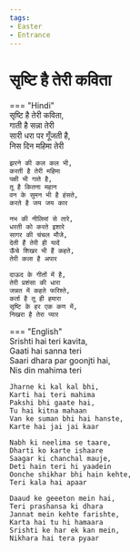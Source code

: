 ```yaml
---
tags:
- Easter
- Entrance
---
```


# सृष्टि है तेरी कविता  

=== "Hindi"  
    सृष्टि है तेरी कविता,  
    गाती है सन्ना तेरी  
    सारी धरा पर गूँजती है,  
    निस दिन महिमा तेरी  

    झरने की कल कल भी,  
    करती है तेरी महिमा  
    पक्षी भी गाते है,  
    तू है कितना महान  
    वन के सुमन भी है हंसते,  
    करते है जय जय कार  

    नभ की नीलिमां से तारे,  
    धरती को करते इशारे  
    सागर की चंचल मौजे,  
    देती हैं तेरी ही यादें  
    ऊँचे शिखर भी हैं कहते,  
    तेरी कला है अपार  

    दाऊद के गीतों में है,  
    तेरी प्रशंसा की धारा  
    जन्नत में कहते फरिश्ते,  
    कर्ता है तू ही हमारा  
    सृष्टि के हर एक कण में,  
    निखरा है तेरा प्यार  

=== "English"  
    Srishti hai teri kavita,  
    Gaati hai sanna teri  
    Saari dhara par goonjti hai,  
    Nis din mahima teri  

    Jharne ki kal kal bhi,  
    Karti hai teri mahima  
    Pakshi bhi gaate hai,  
    Tu hai kitna mahaan  
    Van ke suman bhi hai hanste,  
    Karte hai jai jai kaar  

    Nabh ki neelima se taare,  
    Dharti ko karte ishaare  
    Saagar ki chanchal mauje,  
    Deti hain teri hi yaadein  
    Oonche shikhar bhi hain kehte,  
    Teri kala hai apaar  

    Daaud ke geeeton mein hai,  
    Teri prashansa ki dhara  
    Jannat mein kehte farishte,  
    Karta hai tu hi hamaara  
    Srishti ke har ek kan mein,  
    Nikhara hai tera pyaar